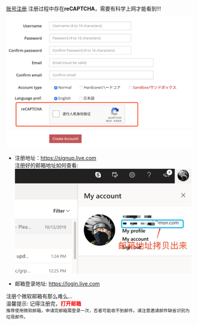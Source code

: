 [账号注册](https://ephinea.pioneer2.net/register)
注册过程中存在**reCAPTCHA**，需要有科学上网才能看到!!!

![验证码](./static/img/ephinea_reg.png)
  * 注册地址：https://signup.live.com  
    注册好的邮箱地址如何查看:
    ![邮箱地址](./static/img/email.png)
    
  * 邮箱登录地址: https://login.live.com
  
  
  注册个微软邮箱有那么难么...  
  温馨提示: 记得注册完，<span style="color:red">**打开邮箱**</span>  
  `推荐使用微软邮箱，申请完邮箱需登录一次，否者可能收不到邮件。请注意邀请邮件缺省识别为垃圾邮件。`  